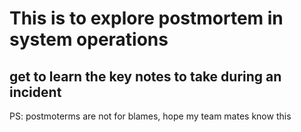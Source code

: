 # This is to explore postmortem in system operations

## get to learn the key notes to take during an incident

PS: postmoterms are not for blames, hope my team mates know this  
